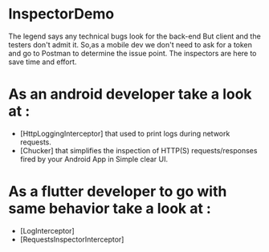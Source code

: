 # InspectorDemo
The legend says any technical bugs look for the back-end 
But client and the testers don't admit it. 
So,as a mobile dev we don't need to ask for a token and go to Postman to determine the issue point. 
The inspectors are here to save time and effort.
# As an android developer take a look at :
*  [HttpLoggingInterceptor] that used to print logs during network requests.
*  [Chucker] that simplifies the inspection of HTTP(S) requests/responses fired by your Android App in Simple clear UI.

# As a flutter developer to go with same behavior  take a look at  :
* [LogInterceptor]
* [RequestsInspectorInterceptor]
